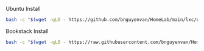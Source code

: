 Ubuntu Install

```bash
bash -c "$(wget -qLO - https://github.com/bnguyenvan/HomeLab/main/lxc/ubuntu.sh)"
```

Bookstack Install

```bash
bash -c "$(wget -qLO - https://raw.githubusercontent.com/bnguyenvan/HomeLab/main/bookstack/bookstack.sh)"
```
